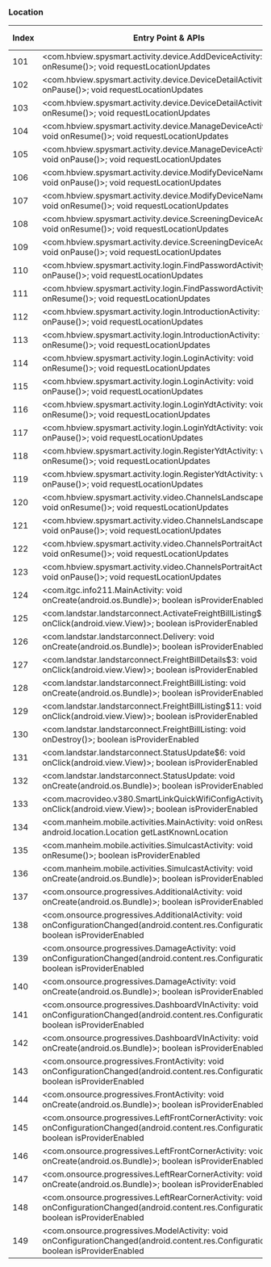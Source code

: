 ### Location
| Index | Entry Point & APIs | Screen shot | Resource id | Label |
| ------------- | ------------- | ------------- |-------------|-------------|
| 101 | <com.hbview.spysmart.activity.device.AddDeviceActivity: void onResume()>; void requestLocationUpdates | ![](D:\COSMOS\output\py\Play_win8\Business\com.hbview.spysmart\com.hbview.spysmart.activity.device.AddDeviceActivity.png) |  | F |
| 102 | <com.hbview.spysmart.activity.device.DeviceDetailActivity: void onPause()>; void requestLocationUpdates | ![](D:\COSMOS\output\py\Play_win8\Business\com.hbview.spysmart\com.hbview.spysmart.activity.device.DeviceDetailActivity.png) |  | F |
| 103 | <com.hbview.spysmart.activity.device.DeviceDetailActivity: void onResume()>; void requestLocationUpdates | ![](D:\COSMOS\output\py\Play_win8\Business\com.hbview.spysmart\com.hbview.spysmart.activity.device.DeviceDetailActivity.png) |  | F |
| 104 | <com.hbview.spysmart.activity.device.ManageDeviceActivity: void onResume()>; void requestLocationUpdates | ![](D:\COSMOS\output\py\Play_win8\Business\com.hbview.spysmart\com.hbview.spysmart.activity.device.ManageDeviceActivity.png) |  | F |
| 105 | <com.hbview.spysmart.activity.device.ManageDeviceActivity: void onPause()>; void requestLocationUpdates | ![](D:\COSMOS\output\py\Play_win8\Business\com.hbview.spysmart\com.hbview.spysmart.activity.device.ManageDeviceActivity.png) |  | F |
| 106 | <com.hbview.spysmart.activity.device.ModifyDeviceNameActivity: void onPause()>; void requestLocationUpdates | ![](D:\COSMOS\output\py\Play_win8\Business\com.hbview.spysmart\com.hbview.spysmart.activity.device.ModifyDeviceNameActivity.png) |  | |
| 107 | <com.hbview.spysmart.activity.device.ModifyDeviceNameActivity: void onResume()>; void requestLocationUpdates | ![](D:\COSMOS\output\py\Play_win8\Business\com.hbview.spysmart\com.hbview.spysmart.activity.device.ModifyDeviceNameActivity.png) |  | |
| 108 | <com.hbview.spysmart.activity.device.ScreeningDeviceActivity: void onResume()>; void requestLocationUpdates | ![](D:\COSMOS\output\py\Play_win8\Business\com.hbview.spysmart\com.hbview.spysmart.activity.device.ScreeningDeviceActivity.png) |  | F |
| 109 | <com.hbview.spysmart.activity.device.ScreeningDeviceActivity: void onPause()>; void requestLocationUpdates | ![](D:\COSMOS\output\py\Play_win8\Business\com.hbview.spysmart\com.hbview.spysmart.activity.device.ScreeningDeviceActivity.png) |  | F |
| 110 | <com.hbview.spysmart.activity.login.FindPasswordActivity: void onPause()>; void requestLocationUpdates | ![](D:\COSMOS\output\py\Play_win8\Business\com.hbview.spysmart\com.hbview.spysmart.activity.login.FindPasswordActivity.png) |  | F |
| 111 | <com.hbview.spysmart.activity.login.FindPasswordActivity: void onResume()>; void requestLocationUpdates | ![](D:\COSMOS\output\py\Play_win8\Business\com.hbview.spysmart\com.hbview.spysmart.activity.login.FindPasswordActivity.png) |  | F |
| 112 | <com.hbview.spysmart.activity.login.IntroductionActivity: void onPause()>; void requestLocationUpdates | ![](D:\COSMOS\output\py\Play_win8\Business\com.hbview.spysmart\com.hbview.spysmart.activity.login.IntroductionActivity.png) |  | |
| 113 | <com.hbview.spysmart.activity.login.IntroductionActivity: void onResume()>; void requestLocationUpdates | ![](D:\COSMOS\output\py\Play_win8\Business\com.hbview.spysmart\com.hbview.spysmart.activity.login.IntroductionActivity.png) |  | |
| 114 | <com.hbview.spysmart.activity.login.LoginActivity: void onResume()>; void requestLocationUpdates | ![](D:\COSMOS\output\py\Play_win8\Business\com.hbview.spysmart\com.hbview.spysmart.activity.login.LoginActivity.png) |  | F |
| 115 | <com.hbview.spysmart.activity.login.LoginActivity: void onPause()>; void requestLocationUpdates | ![](D:\COSMOS\output\py\Play_win8\Business\com.hbview.spysmart\com.hbview.spysmart.activity.login.LoginActivity.png) |  | F |
| 116 | <com.hbview.spysmart.activity.login.LoginYdtActivity: void onResume()>; void requestLocationUpdates | ![](D:\COSMOS\output\py\Play_win8\Business\com.hbview.spysmart\com.hbview.spysmart.activity.login.LoginYdtActivity.png) |  | F |
| 117 | <com.hbview.spysmart.activity.login.LoginYdtActivity: void onPause()>; void requestLocationUpdates | ![](D:\COSMOS\output\py\Play_win8\Business\com.hbview.spysmart\com.hbview.spysmart.activity.login.LoginYdtActivity.png) |  | F |
| 118 | <com.hbview.spysmart.activity.login.RegisterYdtActivity: void onResume()>; void requestLocationUpdates | ![](D:\COSMOS\output\py\Play_win8\Business\com.hbview.spysmart\com.hbview.spysmart.activity.login.RegisterYdtActivity.png) |  | |
| 119 | <com.hbview.spysmart.activity.login.RegisterYdtActivity: void onPause()>; void requestLocationUpdates | ![](D:\COSMOS\output\py\Play_win8\Business\com.hbview.spysmart\com.hbview.spysmart.activity.login.RegisterYdtActivity.png) |  | |
| 120 | <com.hbview.spysmart.activity.video.ChannelsLandscapeActivity: void onResume()>; void requestLocationUpdates | ![](D:\COSMOS\output\py\Play_win8\Business\com.hbview.spysmart\com.hbview.spysmart.activity.video.ChannelsLandscapeActivity.png) |  | F |
| 121 | <com.hbview.spysmart.activity.video.ChannelsLandscapeActivity: void onPause()>; void requestLocationUpdates | ![](D:\COSMOS\output\py\Play_win8\Business\com.hbview.spysmart\com.hbview.spysmart.activity.video.ChannelsLandscapeActivity.png) |  | F |
| 122 | <com.hbview.spysmart.activity.video.ChannelsPortraitActivity: void onResume()>; void requestLocationUpdates | ![](D:\COSMOS\output\py\Play_win8\Business\com.hbview.spysmart\com.hbview.spysmart.activity.video.ChannelsPortraitActivity.png) |  | F |
| 123 | <com.hbview.spysmart.activity.video.ChannelsPortraitActivity: void onPause()>; void requestLocationUpdates | ![](D:\COSMOS\output\py\Play_win8\Business\com.hbview.spysmart\com.hbview.spysmart.activity.video.ChannelsPortraitActivity.png) |  | F |
| 124 | <com.itgc.info211.MainActivity: void onCreate(android.os.Bundle)>; boolean isProviderEnabled | ![](D:\COSMOS\output\py\Play_win8\Business\com.itgc.info211\com.itgc.info211.MainActivity.png) |  | D |
| 125 | <com.landstar.landstarconnect.ActivateFreightBillListing$11: void onClick(android.view.View)>; boolean isProviderEnabled | ![](D:\COSMOS\output\py\Play_win8\Business\com.landstar.landstarconnect\com.landstar.landstarconnect.ActivateFreightBillListing.png) |  | |
| 126 | <com.landstar.landstarconnect.Delivery: void onCreate(android.os.Bundle)>; boolean isProviderEnabled | ![](D:\COSMOS\output\py\Play_win8\Business\com.landstar.landstarconnect\com.landstar.landstarconnect.Delivery.png) |  | |
| 127 | <com.landstar.landstarconnect.FreightBillDetails$3: void onClick(android.view.View)>; boolean isProviderEnabled | ![](D:\COSMOS\output\py\Play_win8\Business\com.landstar.landstarconnect\com.landstar.landstarconnect.FreightBillDetails.png) |  | D |
| 128 | <com.landstar.landstarconnect.FreightBillListing: void onCreate(android.os.Bundle)>; boolean isProviderEnabled | ![](D:\COSMOS\output\py\Play_win8\Business\com.landstar.landstarconnect\com.landstar.landstarconnect.FreightBillListing.png) |  | D |
| 129 | <com.landstar.landstarconnect.FreightBillListing$11: void onClick(android.view.View)>; boolean isProviderEnabled | ![](D:\COSMOS\output\py\Play_win8\Business\com.landstar.landstarconnect\com.landstar.landstarconnect.FreightBillListing.png) |  | D |
| 130 | <com.landstar.landstarconnect.FreightBillListing: void onDestroy()>; boolean isProviderEnabled | ![](D:\COSMOS\output\py\Play_win8\Business\com.landstar.landstarconnect\com.landstar.landstarconnect.FreightBillListing.png) |  | D |
| 131 | <com.landstar.landstarconnect.StatusUpdate$6: void onClick(android.view.View)>; boolean isProviderEnabled | ![](D:\COSMOS\output\py\Play_win8\Business\com.landstar.landstarconnect\com.landstar.landstarconnect.StatusUpdate.png) |  | D |
| 132 | <com.landstar.landstarconnect.StatusUpdate: void onCreate(android.os.Bundle)>; boolean isProviderEnabled | ![](D:\COSMOS\output\py\Play_win8\Business\com.landstar.landstarconnect\com.landstar.landstarconnect.StatusUpdate.png) |  | D |
| 133 | <com.macrovideo.v380.SmartLinkQuickWifiConfigActivity: void onClick(android.view.View)>; boolean isProviderEnabled | ![](D:\COSMOS\output\py\Play_win8\Business\com.macrovideo.v380\com.macrovideo.v380.SmartLinkQuickWifiConfigActivity.png) |  | D |
| 134 | <com.manheim.mobile.activities.MainActivity: void onResume()>; android.location.Location getLastKnownLocation | ![](D:\COSMOS\output\py\Play_win8\Business\com.manheim.mobile\com.manheim.mobile.activities.MainActivity.png) |  | F |
| 135 | <com.manheim.mobile.activities.SimulcastActivity: void onResume()>; boolean isProviderEnabled | ![](D:\COSMOS\output\py\Play_win8\Business\com.manheim.mobile\com.manheim.mobile.activities.SimulcastActivity.png) |  | F |
| 136 | <com.manheim.mobile.activities.SimulcastActivity: void onCreate(android.os.Bundle)>; boolean isProviderEnabled | ![](D:\COSMOS\output\py\Play_win8\Business\com.manheim.mobile\com.manheim.mobile.activities.SimulcastActivity.png) |  | F |
| 137 | <com.onsource.progressives.AdditionalActivity: void onCreate(android.os.Bundle)>; boolean isProviderEnabled | ![](D:\COSMOS\output\py\Play_win8\Business\com.onsource.progressives\com.onsource.progressives.AdditionalActivity.png) |  | F |
| 138 | <com.onsource.progressives.AdditionalActivity: void onConfigurationChanged(android.content.res.Configuration)>; boolean isProviderEnabled | ![](D:\COSMOS\output\py\Play_win8\Business\com.onsource.progressives\com.onsource.progressives.AdditionalActivity.png) |  | F |
| 139 | <com.onsource.progressives.DamageActivity: void onConfigurationChanged(android.content.res.Configuration)>; boolean isProviderEnabled | ![](D:\COSMOS\output\py\Play_win8\Business\com.onsource.progressives\com.onsource.progressives.DamageActivity.png) |  | F |
| 140 | <com.onsource.progressives.DamageActivity: void onCreate(android.os.Bundle)>; boolean isProviderEnabled | ![](D:\COSMOS\output\py\Play_win8\Business\com.onsource.progressives\com.onsource.progressives.DamageActivity.png) |  | F |
| 141 | <com.onsource.progressives.DashboardVInActivity: void onConfigurationChanged(android.content.res.Configuration)>; boolean isProviderEnabled | ![](D:\COSMOS\output\py\Play_win8\Business\com.onsource.progressives\com.onsource.progressives.DashboardVInActivity.png) |  | F |
| 142 | <com.onsource.progressives.DashboardVInActivity: void onCreate(android.os.Bundle)>; boolean isProviderEnabled | ![](D:\COSMOS\output\py\Play_win8\Business\com.onsource.progressives\com.onsource.progressives.DashboardVInActivity.png) |  | F |
| 143 | <com.onsource.progressives.FrontActivity: void onConfigurationChanged(android.content.res.Configuration)>; boolean isProviderEnabled | ![](D:\COSMOS\output\py\Play_win8\Business\com.onsource.progressives\com.onsource.progressives.FrontActivity.png) |  | F |
| 144 | <com.onsource.progressives.FrontActivity: void onCreate(android.os.Bundle)>; boolean isProviderEnabled | ![](D:\COSMOS\output\py\Play_win8\Business\com.onsource.progressives\com.onsource.progressives.FrontActivity.png) |  | F |
| 145 | <com.onsource.progressives.LeftFrontCornerActivity: void onConfigurationChanged(android.content.res.Configuration)>; boolean isProviderEnabled | ![](D:\COSMOS\output\py\Play_win8\Business\com.onsource.progressives\com.onsource.progressives.LeftFrontCornerActivity.png) |  | F |
| 146 | <com.onsource.progressives.LeftFrontCornerActivity: void onCreate(android.os.Bundle)>; boolean isProviderEnabled | ![](D:\COSMOS\output\py\Play_win8\Business\com.onsource.progressives\com.onsource.progressives.LeftFrontCornerActivity.png) |  | F |
| 147 | <com.onsource.progressives.LeftRearCornerActivity: void onCreate(android.os.Bundle)>; boolean isProviderEnabled | ![](D:\COSMOS\output\py\Play_win8\Business\com.onsource.progressives\com.onsource.progressives.LeftRearCornerActivity.png) |  | F |
| 148 | <com.onsource.progressives.LeftRearCornerActivity: void onConfigurationChanged(android.content.res.Configuration)>; boolean isProviderEnabled | ![](D:\COSMOS\output\py\Play_win8\Business\com.onsource.progressives\com.onsource.progressives.LeftRearCornerActivity.png) |  | F |
| 149 | <com.onsource.progressives.ModelActivity: void onConfigurationChanged(android.content.res.Configuration)>; boolean isProviderEnabled | ![](D:\COSMOS\output\py\Play_win8\Business\com.onsource.progressives\com.onsource.progressives.ModelActivity.png) |  | F |

